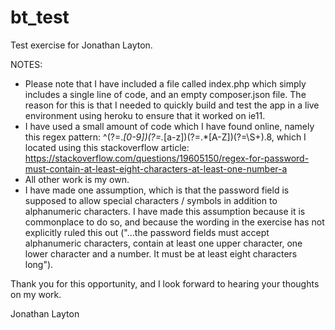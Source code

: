 # bt_test
Test exercise for Jonathan Layton.

NOTES:
- Please note that I have included a file called index.php which simply includes a single line of code, and an empty composer.json file. The reason for this is that I needed to quickly build and test the app in a live environment using heroku to ensure that it worked on ie11. 
- I have used a small amount of code which I have found online, namely this regex pattern: ^(?=.*[0-9])(?=.*[a-z])(?=.*[A-Z])(?=\S+$).{8,}$ which I located using this stackoverflow article: https://stackoverflow.com/questions/19605150/regex-for-password-must-contain-at-least-eight-characters-at-least-one-number-a
- All other work is my own.
- I have made one assumption, which is that the password field is supposed to allow special characters / symbols in addition to alphanumeric characters. I have made this assumption because it is commonplace to do so, and because the wording in the exercise has not explicitly ruled this out ("...the password fields must accept alphanumeric characters, contain at least one upper character, one lower character and a number. It must be at least eight characters long").

Thank you for this opportunity, and I look forward to hearing your thoughts on my work. 

Jonathan Layton
